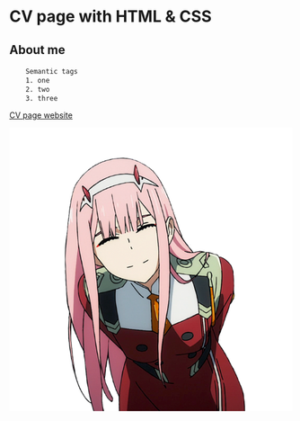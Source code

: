 # CV page with HTML & CSS

## About me

```
    Semantic tags
    1. one
    2. two
    3. three
```

[CV page website](https://ptrdktl.github.io/CV_page/)

![image](assets/avatar.png)